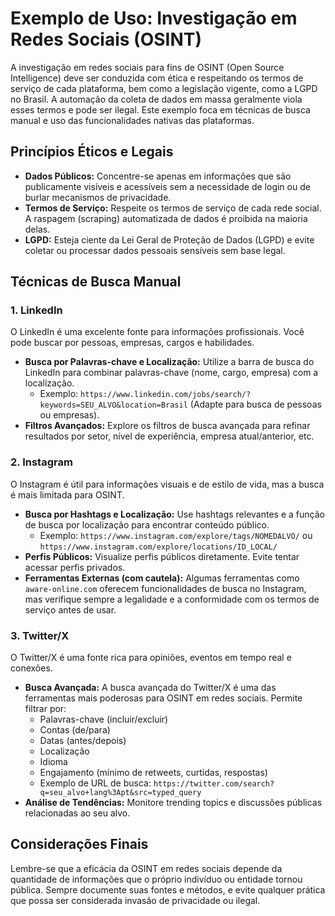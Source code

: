 # Exemplo de Uso: Investigação em Redes Sociais (OSINT)

A investigação em redes sociais para fins de OSINT (Open Source Intelligence) deve ser conduzida com ética e respeitando os termos de serviço de cada plataforma, bem como a legislação vigente, como a LGPD no Brasil. A automação da coleta de dados em massa geralmente viola esses termos e pode ser ilegal. Este exemplo foca em técnicas de busca manual e uso das funcionalidades nativas das plataformas.

## Princípios Éticos e Legais

*   **Dados Públicos:** Concentre-se apenas em informações que são publicamente visíveis e acessíveis sem a necessidade de login ou de burlar mecanismos de privacidade.
*   **Termos de Serviço:** Respeite os termos de serviço de cada rede social. A raspagem (scraping) automatizada de dados é proibida na maioria delas.
*   **LGPD:** Esteja ciente da Lei Geral de Proteção de Dados (LGPD) e evite coletar ou processar dados pessoais sensíveis sem base legal.

## Técnicas de Busca Manual

### 1. LinkedIn

O LinkedIn é uma excelente fonte para informações profissionais. Você pode buscar por pessoas, empresas, cargos e habilidades.

*   **Busca por Palavras-chave e Localização:** Utilize a barra de busca do LinkedIn para combinar palavras-chave (nome, cargo, empresa) com a localização.
    *   Exemplo: `https://www.linkedin.com/jobs/search/?keywords=SEU_ALVO&location=Brasil` (Adapte para busca de pessoas ou empresas).
*   **Filtros Avançados:** Explore os filtros de busca avançada para refinar resultados por setor, nível de experiência, empresa atual/anterior, etc.

### 2. Instagram

O Instagram é útil para informações visuais e de estilo de vida, mas a busca é mais limitada para OSINT.

*   **Busca por Hashtags e Localização:** Use hashtags relevantes e a função de busca por localização para encontrar conteúdo público.
    *   Exemplo: `https://www.instagram.com/explore/tags/NOMEDALVO/` ou `https://www.instagram.com/explore/locations/ID_LOCAL/`
*   **Perfis Públicos:** Visualize perfis públicos diretamente. Evite tentar acessar perfis privados.
*   **Ferramentas Externas (com cautela):** Algumas ferramentas como `aware-online.com` oferecem funcionalidades de busca no Instagram, mas verifique sempre a legalidade e a conformidade com os termos de serviço antes de usar.

### 3. Twitter/X

O Twitter/X é uma fonte rica para opiniões, eventos em tempo real e conexões.

*   **Busca Avançada:** A busca avançada do Twitter/X é uma das ferramentas mais poderosas para OSINT em redes sociais. Permite filtrar por:
    *   Palavras-chave (incluir/excluir)
    *   Contas (de/para)
    *   Datas (antes/depois)
    *   Localização
    *   Idioma
    *   Engajamento (mínimo de retweets, curtidas, respostas)
    *   Exemplo de URL de busca: `https://twitter.com/search?q=seu_alvo+lang%3Apt&src=typed_query`
*   **Análise de Tendências:** Monitore trending topics e discussões públicas relacionadas ao seu alvo.

## Considerações Finais

Lembre-se que a eficácia da OSINT em redes sociais depende da quantidade de informações que o próprio indivíduo ou entidade tornou pública. Sempre documente suas fontes e métodos, e evite qualquer prática que possa ser considerada invasão de privacidade ou ilegal.
